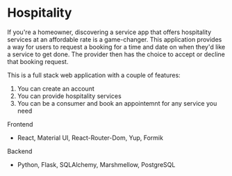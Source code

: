 # Hospitality

If you're a homeowner, discovering a service app that offers hospitality services at an affordable rate is a game-changer. This application provides a way for users to request a booking for a time and date on when they'd like a service to get done. The provider then has the choice to accept or decline that booking request. 

This is a full stack web application with a couple of features: 

1. You can create an account
2. You can provide hospitality services
3. You can be a consumer and book an appointemnt for any service you need

Frontend
- React, Material UI, React-Router-Dom, Yup, Formik

Backend
- Python, Flask, SQLAlchemy, Marshmellow, PostgreSQL
